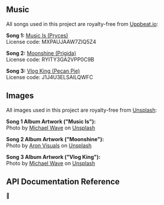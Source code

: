 ## Music
All songs used in this project are royalty-free from [Uppbeat.io](https://uppbeat.io/):

**Song 1:**
[Music Is (Pryces)](https://uppbeat.io/t/pryces/music-is)  
License code: MXPAUJAAW7ZIQ5Z4

**Song 2:**
[Moonshine (Prigida)](https://uppbeat.io/t/prigida/moonshine)  
License code: RYITY3GA2VPP0C9B

**Song 3:**
[Vlog King (Pecan Pie)](https://uppbeat.io/t/pecan-pie/vlog-king)  
License code: J1J4U3ELSAILQWFC


## Images
All images used in this project are royalty-free from [Unsplash](https://unsplash.com/):

**Song 1 Album Artwork ("Music Is"):**  
Photo by <a href="https://unsplash.com/@oxop1?utm_content=creditCopyText&utm_medium=referral&utm_source=unsplash">Michael Wave</a> on <a href="https://unsplash.com/photos/iNrlsOBhID8?utm_content=creditCopyText&utm_medium=referral&utm_source=unsplash">Unsplash</a>

**Song 2 Album Artwork ("Moonshine"):**  
Photo by <a href="https://unsplash.com/@aronvisuals?utm_content=creditCopyText&utm_medium=referral&utm_source=unsplash">Aron Visuals</a> on <a href="https://unsplash.com/photos/full-moon-covered-by-clouds-IJnLGgqk6Uc?utm_content=creditCopyText&utm_medium=referral&utm_source=unsplash">Unsplash</a>

**Song 3 Album Artwork ("Vlog King"):**  
Photo by <a href="https://unsplash.com/@oxop1?utm_content=creditCopyText&utm_medium=referral&utm_source=unsplash">Michael Wave</a> on <a href="https://unsplash.com/photos/a-person-wearing-a-plaid-shirt-and-black-shoes-elT7t4hojP8?utm_content=creditCopyText&utm_medium=referral&utm_source=unsplash">Unsplash</a>


## API Documentation Reference
🚧